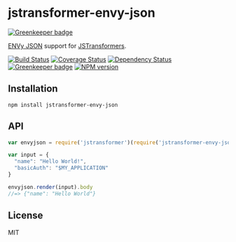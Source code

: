 # jstransformer-envy-json

[![Greenkeeper badge](https://badges.greenkeeper.io/jstransformers/jstransformer-envy-json.svg)](https://greenkeeper.io/)

[ENVy JSON](http://github.com/zeke/envy-json) support for [JSTransformers](http://github.com/jstransformers).

[![Build Status](https://img.shields.io/travis/jstransformers/jstransformer-envy-json/master.svg)](https://travis-ci.org/jstransformers/jstransformer-envy-json)
[![Coverage Status](https://img.shields.io/codecov/c/github/jstransformers/jstransformer-envy-json/master.svg)](https://codecov.io/gh/jstransformers/jstransformer-envy-json)
[![Dependency Status](https://img.shields.io/david/jstransformers/jstransformer-envy-json/master.svg)](http://david-dm.org/jstransformers/jstransformer-envy-json)
[![Greenkeeper badge](https://badges.greenkeeper.io/jstransformers/jstransformer-envy-json.svg)](https://greenkeeper.io/)
[![NPM version](https://img.shields.io/npm/v/jstransformer-envy-json.svg)](https://www.npmjs.org/package/jstransformer-envy-json)

## Installation

    npm install jstransformer-envy-json

## API

```js
var envyjson = require('jstransformer')(require('jstransformer-envy-json'))

var input = {
  "name": "Hello World!",
  "basicAuth": "$MY_APPLICATION"
}

envyjson.render(input).body
//=> {"name": "Hello World"}
```

## License

MIT
